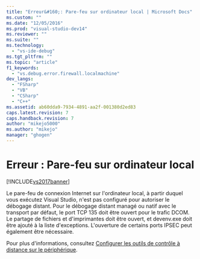 ```yaml
---
title: "Erreur&#160;: Pare-feu sur ordinateur local | Microsoft Docs"
ms.custom: ""
ms.date: "12/05/2016"
ms.prod: "visual-studio-dev14"
ms.reviewer: ""
ms.suite: ""
ms.technology: 
  - "vs-ide-debug"
ms.tgt_pltfrm: ""
ms.topic: "article"
f1_keywords: 
  - "vs.debug.error.firewall.localmachine"
dev_langs: 
  - "FSharp"
  - "VB"
  - "CSharp"
  - "C++"
ms.assetid: ab60dda9-7934-4891-aa2f-001380d2ed83
caps.latest.revision: 7
caps.handback.revision: 7
author: "mikejo5000"
ms.author: "mikejo"
manager: "ghogen"
---
```

# Erreur&#160;: Pare-feu sur ordinateur local
[!INCLUDE[vs2017banner](../code-quality/includes/vs2017banner.md)]

Le pare\-feu de connexion Internet sur l'ordinateur local, à partir duquel vous exécutez Visual Studio, n'est pas configuré pour autoriser le débogage distant.  Pour le débogage distant managé ou natif avec le transport par défaut, le port TCP 135 doit être ouvert pour le trafic DCOM.  Le partage de fichiers et d'imprimantes doit être ouvert, et devenv.exe doit être ajouté à la liste d'exceptions.  L'ouverture de certains ports IPSEC peut également être nécessaire.  
  
 Pour plus d'informations, consultez [Configurer les outils de contrôle à distance sur le périphérique](../Topic/Set%20Up%20the%20Remote%20Tools%20on%20the%20Device.md).